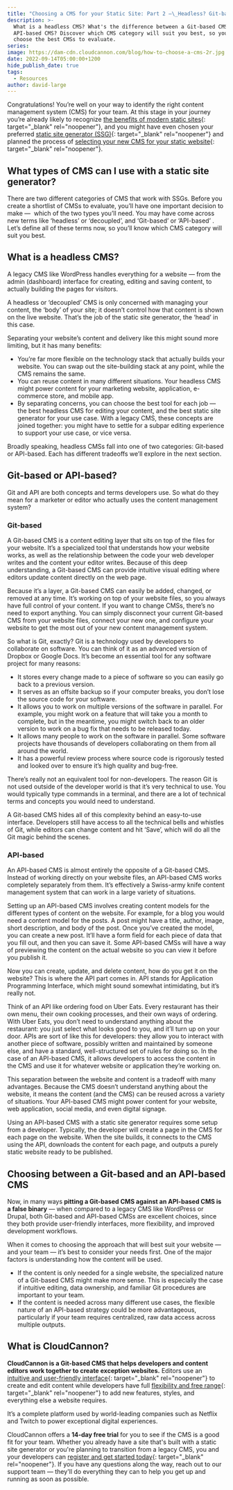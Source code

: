 ```yaml
---
title: "Choosing a CMS for your Static Site: Part 2 —\_Headless? Git-based, or API-based?"
description: >-
  What is a headless CMS? What's the difference between a Git-based CMS and an
  API-based CMS? Discover which CMS category will suit you best, so you can
  choose the best CMSs to evaluate.
series:
image: https://dam-cdn.cloudcannon.com/blog/how-to-choose-a-cms-2r.jpg
date: 2022-09-14T05:00:00+1200
hide_publish_date: true
tags:
  - Resources
author: david-large
---
```

Congratulations\! You’re well on your way to identify the right content management system (CMS) for your team. At this stage in your journey you’re already likely to recognize [the benefits of modern static sites](https://cloudcannon.com/blog/static-vs-dynamic-websites-the-definitive-guide/){: target="_blank" rel="noopener"}, and you might have even chosen your preferred [static site generator (SSG)](https://cloudcannon.com/blog/what-is-a-static-site-generator/){: target="_blank" rel="noopener"} and planned the process of [selecting your new CMS for your static website](https://cloudcannon.com/blog/choosing-a-cms-for-your-static-site-part-1/){: target="_blank" rel="noopener"}.

## What types of CMS can I use with a static site generator?

There are two different categories of CMS that work with SSGs. Before you create a shortlist of CMSs to evaluate, you’ll have one important decision to make —&nbsp; which of the two types you’ll need. You may have come across new terms like ‘headless’ or ‘decoupled’, and ‘Git-based’ or ‘API-based’ . Let’s define all of these terms now, so you’ll know which CMS category will suit you best.

## What is a headless CMS?

A legacy CMS like WordPress handles everything for a website — from the admin (dashboard) interface for creating, editing and saving content, to actually building the pages for visitors.

A headless or ‘decoupled’ CMS is only concerned with managing your content, the ‘body’ of your site; it doesn’t control how that content is shown on the live website. That’s the job of the static site generator, the ‘head’ in this case.

Separating your website’s content and delivery like this might sound more limiting, but it has many benefits:

* You’re far more flexible on the technology stack that actually builds your website. You can swap out the site-building stack at any point, while the CMS remains the same.
* You can reuse content in many different situations. Your headless CMS might power content for your marketing website, application, e-commerce store, and mobile app.
* By separating concerns, you can choose the best tool for each job — the best headless CMS for editing your content, and the best static site generator for your use case. With a legacy CMS, these concepts are joined together: you might have to settle for a subpar editing experience to support your use case, or vice versa.

Broadly speaking, headless CMSs fall into one of two categories: Git-based or API-based. Each has different tradeoffs we’ll explore in the next section.

## Git-based or API-based?

Git and API are both concepts and terms developers use. So what do they mean for a marketer or editor who actually uses the content management system?

### Git-based

A Git-based CMS is a content editing layer that sits on top of the files for your website. It’s a specialized tool that understands how your website works, as well as the relationship between the code your web developer writes and the content your editor writes. Because of this deep understanding, a Git-based CMS can provide intuitive visual editing where editors update content directly on the web page.

Because it’s a layer, a Git-based CMS can easily be added, changed, or removed at any time. It’s working on top of your website files, so you always have full control of your content. If you want to change CMSs, there’s no need to export anything. You can simply disconnect your current Git-based CMS from your website files, connect your new one, and configure your website to get the most out of your new content management system.

So what is Git, exactly? Git is a technology used by developers to collaborate on software. You can think of it as an advanced version of Dropbox or Google Docs. It’s become an essential tool for any software project for many reasons:

* It stores every change made to a piece of software so you can easily go back to a previous version.
* It serves as an offsite backup so if your computer breaks, you don’t lose the source code for your software.
* It allows you to work on multiple versions of the software in parallel. For example, you might work on a feature that will take you a month to complete, but in the meantime, you might switch back to an older version to work on a bug fix that needs to be released today.
* It allows many people to work on the software in parallel. Some software projects have thousands of developers collaborating on them from all around the world.
* It has a powerful review process where source code is rigorously tested and looked over to ensure it’s high quality and bug-free.

There’s really not an equivalent tool for non-developers. The reason Git is not used outside of the developer world is that it’s very technical to use. You would typically type commands in a terminal, and there are a lot of technical terms and concepts you would need to understand.

A Git-based CMS hides all of this complexity behind an easy-to-use interface. Developers still have access to all the technical bells and whistles of Git, while editors can change content and hit ‘Save’, which will do all the Git magic behind the scenes.

### API-based

An API-based CMS is almost entirely the opposite of a Git-based CMS. Instead of working directly on your website files, an API-based CMS works completely separately from them. It’s effectively a Swiss-army knife content management system that can work in a large variety of situations.

Setting up an API-based CMS involves creating content models for the different types of content on the website. For example, for a blog you would need a content model for the posts. A post might have a title, author, image, short description, and body of the post. Once you’ve created the model, you can create a new post. It’ll have a form field for each piece of data that you fill out, and then you can save it. Some API-based CMSs will have a way of previewing the content on the actual website so you can view it before you publish it.

Now you can create, update, and delete content, how do you get it on the website? This is where the API part comes in. API stands for Application Programming Interface, which might sound somewhat intimidating, but it’s really not.

Think of an API like ordering food on Uber Eats. Every restaurant has their own menu, their own cooking processes, and their own ways of ordering. With Uber Eats, you don’t need to understand anything about the restaurant: you just select what looks good to you, and it’ll turn up on your door. APIs are sort of like this for developers: they allow you to interact with another piece of software, possibly written and maintained by someone else, and have a standard, well-structured set of rules for doing so. In the case of an API-based CMS, it allows developers to access the content in the CMS and use it for whatever website or application they’re working on.

This separation between the website and content is a tradeoff with many advantages. Because the CMS doesn’t understand anything about the website, it means the content (and the CMS) can be reused across a variety of situations. Your API-based CMS might power content for your website, web application, social media, and even digital signage.

Using an API-based CMS with a static site generator requires some setup from a developer. Typically, the developer will create a page in the CMS for each page on the website. When the site builds, it connects to the CMS using the API, downloads the content for each page, and outputs a purely static website ready to be published.

## Choosing between a Git-based and an API-based CMS

Now, in many ways **pitting a Git-based CMS against an API-based CMS is a false binary** — when compared to a legacy CMS like WordPress or Drupal, both Git-based and API-based CMSs are excellent choices, since they both provide user-friendly interfaces, more flexibility, and improved development workflows.

When it comes to choosing the approach that will best suit your website — and your team — it’s best to consider your needs first. One of the major factors is understanding how the content will be used.

* If the content is only needed for a single website, the specialized nature of a Git-based CMS might make more sense. This is especially the case if intuitive editing, data ownership, and familiar Git procedures are important to your team.
* If the content is needed across many different use cases, the flexible nature of an API-based strategy could be more advantageous, particularly if your team requires centralized, raw data access across multiple outputs.

## What is CloudCannon?

**CloudCannon is a Git-based CMS that helps developers and content editors work together to create exception websites.** Editors use an [intuitive and user-friendly interface](https://cloudcannon.com/features/visual-editing/){: target="_blank" rel="noopener"} to create and edit content while developers have full [flexibility and free range](https://cloudcannon.com/features/developer-workflows/){: target="_blank" rel="noopener"} to add new features, styles, and everything else a website requires.

It’s a complete platform used by world-leading companies such as Netflix and Twitch to power exceptional digital experiences.

CloudCannon offers a **14-day free trial**&nbsp;for you to see if the CMS is a good fit for your team. Whether you already have a site that's built with a static site generator or you're planning to transition from a legacy CMS, you and your developers can [register and get started today](https://app.cloudcannon.com/register){: target="_blank" rel="noopener"}. If you have any questions along the way, reach out to our support team — they'll do everything they can to help you get up and running as soon as possible.&nbsp;